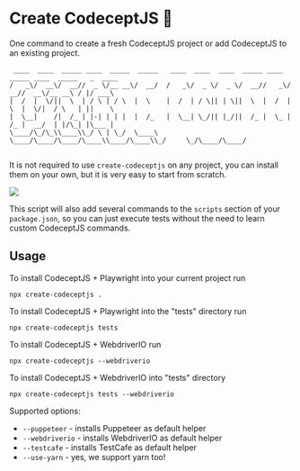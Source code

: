 # Create CodeceptJS 🚀

One command to create a fresh CodeceptJS project or add CodeceptJS to an existing project.

```
 ____  ____  _____ ____  _____  _____   ____  ____  ____  _____ ____  _____ ____  _____   _  ____ 
/   _\/  __\/  __//  _ \/__ __\/  __/  /   _\/  _ \/  _ \/  __//   _\/  __//  __\/__ __\ / |/ ___\
|  /  |  \/||  \  | / \ | / \  |  \    |  /  | / \|| | \||  \  |  /  |  \  |  \/|  / \   | ||    \
|  \__|    /|  /_ | |-| | | |  |  /_   |  \__| \_/|| |_/||  /_ |  \_ |  /_ |  __/  | |/\_| |\___ |
\____/\_/\_\\____\\_/ \ | \_/  \____\  \____/\____/\____/\____\\____/\____\\_/     \_/\____/\____/
                                                                                                  
```

It is not required to use `create-codeceptjs` on any project, you can install them on your own, but it is very easy to start from scratch.

![](https://user-images.githubusercontent.com/220264/93864416-88182380-fccd-11ea-97fe-3d948e6697c6.gif)

This script will also add several commands to the `scripts` section of your `package.json`, so you can just execute tests without the need to learn custom CodeceptJS commands.

## Usage

To install CodeceptJS + Playwright into your current project run

```
npx create-codeceptjs .
```

To install CodeceptJS + Playwright into the "tests" directory run

```
npx create-codeceptjs tests
```

To install CodeceptJS + WebdriverIO run

```
npx create-codeceptjs --webdriverio
```

To install CodeceptJS + WebdriverIO into "tests" directory

```
npx create-codeceptjs tests --webdriverio
```

Supported options:

* `--puppeteer` - installs Puppeteer as default helper
* `--webdriverio` - installs WebdriverIO as default helper
* `--testcafe` - installs TestCafe as default helper
* `--use-yarn` - yes, we support yarn too!
